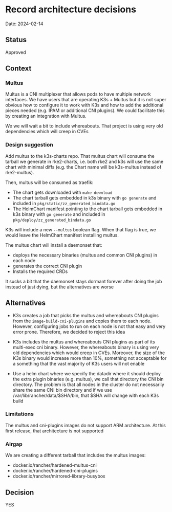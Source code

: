 # Record architecture decisions

Date: 2024-02-14

## Status

Approved

## Context

### Multus

Multus is a CNI multiplexer that allows pods to have multiple network interfaces. We have users that are operating K3s + Multus but it is not super obvious how to configure it to work with K3s and how to add the additional pieces needed (e.g. IPAM or additional CNI plugins). We could facilitate this by creating an integration with Multus.

We we will wait a bit to include whereabouts. That project is using very old dependencies which will creep in CVEs

### Design suggestion

Add multus to the k3s-charts repo. That multus chart will consume the tarball we generate in rke2-charts, i.e. both rke2 and k3s will use the same chart with minimal diffs (e.g. the Chart name will be k3s-multus instead of rke2-multus).

Then, multus will be consumed as traefik:
* The chart gets downloaded with `make download`
* The chart tarball gets embedded in k3s binary with `go generate` and included in `pkg/static/zz_generated_bindata.go`
* The HelmChart manifest pointing to the chart tarball gets embedded in k3s binary with `go generate` and included in `pkg/deploy/zz_generated_bindata.go`

K3s will include a new `--multus` boolean flag. When that flag is true, we would leave the HelmChart manifest installing multus.

The multus chart will install a daemonset that:
* deploys the necessary binaries (multus and common CNI plugins) in each node
* generates the correct CNI plugin
* Installs the required CRDs

It sucks a bit that the daemonset stays dormant forever after doing the job instead of just dying, but the alternatives are worse

## Alternatives

* K3s creates a job that picks the multus and whereabouts CNI plugins from the `image-build-cni-plugins` and copies them to each node. However, configuring jobs to run on each node is not that easy and very error prone. Therefore, we decided to reject this idea

* K3s includes the multus and whereabouts CNI plugins as part of its multi-exec cni binary. However, the whereabouts binary is using very old dependencies which would creep in CVEs. Moreover, the size of the K3s binary would increase more than 10%, something not acceptable for a something that the vast majority of K3s users will not enable

* Use a helm chart where we specify the datadir where it should deploy the extra plugin binaries (e.g. multus), we call that directory the CNI bin directory. The problem is that all nodes in the cluster do not necessarily share the same CNI bin directory and if we use /var/lib/rancher/data/$SHA/bin, that $SHA will change with each K3s build




### Limitations

The multus and cni-plugins images do not support ARM architecture. At this first release, that architecture is not supported

### Airgap

We are creating a different tarball that includes the multus images:
* docker.io/rancher/hardened-multus-cni
* docker.io/rancher/hardened-cni-plugins
* docker.io/rancher/mirrored-library-busybox

## Decision

YES
